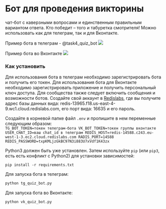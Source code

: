 # Бот для проведения викторины
чат-бот с каверзными вопросами и единственным правильным вариантом ответа. Кто победит – того и табуретка смотрителя!
Можно использовать как для телеграм, так и для Вконтакте.

Пример бота в телеграм - @task4_quiz_bot
![](https://dvmn.org/filer/canonical/1569215494/324/)

Пример бота во Вконтакте
![](https://dvmn.org/filer/canonical/1569215498/325/)

### Как установить
Для использования бота в телеграм необходимо зарегистрировать бота и получить его токен.
Для использования бота для Вконтакте необходимо зарегистрировать приложение и получить персональный ключ доступа. 
Для сообщества также следует включить сообщения и возможности ботов.
Создайте свой аккаунт в [Redislabs](https://redislabs.com/), 
где вы получите адрес базы данных вида: redis-13965.f18.us-east-4-9.wc1.cloud.redislabs.com,
его порт вида: 16635 и его пароль.

Создайте в корневой папке файл ```.env``` и пропишите в нем переменные следующим образом:  
    ```
    TG_BOT_TOKEN=токен телеграм-бота
    VK_BOT_TOKEN=токен группы вконтакте
    USER_CHAT_ID=ваш chat_id в телеграм
    REDIS_HOST=redis-14588.c243.eu-west-1-3.ec2.cloud.redislabs.com
    RADIS_PORT=14588
    REDIS_PASSWORD=txpKMLjzGkBC97N3i883U7xVdf1K43zx
    ```

Python3 должен быть уже установлен. 
Затем используйте `pip` (или `pip3`, есть есть конфликт с Python2) для установки зависимостей:
```
pip install -r requirements.txt
```
Для запуска бота в телеграм:

```python
python tg_quiz_bot.py
```
Для запуска бота во Вконтакте:

```python
python vk_quiz_bot.py
```